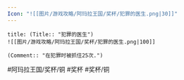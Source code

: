 ```yaml
---
Icon: "![[图片/游戏攻略/阿玛拉王国/奖杯/犯罪的医生.png|30]]"
---
```

```ad-common-bronze-trophy
title: (Title:: "犯罪的医生")
![[图片/游戏攻略/阿玛拉王国/奖杯/犯罪的医生.png|100]]

(Comment:: "在犯罪时被抓住25次.")
```

#阿玛拉王国/奖杯/铜 #奖杯 #奖杯/铜
